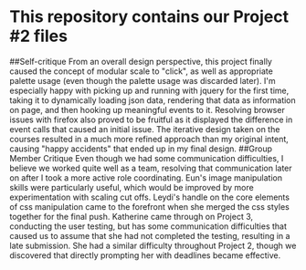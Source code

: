 # This repository contains our Project #2 files
##Self-critique
From an overall design perspective, this project finally caused the concept of modular scale to "click", as well as appropriate palette usage (even though the palette usage was discarded later). I'm especially happy with picking up and running with jquery for the first time, taking it to dynamically loading json data, rendering that data as information on page, and then hooking up meaningful events to it. Resolving browser issues with firefox also proved to be fruitful as it displayed the difference in event calls that caused an initial issue. The iterative design taken on the courses resulted in a much more refined approach than my original intent, causing "happy accidents" that ended up in my final design.
##Group Member Critique
Even though we had some communication difficulties, I believe we worked quite well as a team, resolving that communication later on after I took a more active role coordinating. Eun's image manipulation skills were particularly useful, which would be improved by more experimentation with scaling cut offs. Leydi's handle on the core elements of css manipulation came to the forefront when she merged the css styles together for the final push. Katherine came through on Project 3, conducting the user testing, but has some communication difficulties that caused us to assume that she had not completed the testing, resulting in a late submission. She had a similar difficulty throughout Project 2, though we discovered that directly prompting her with deadlines became effective.